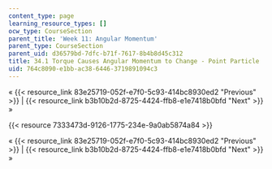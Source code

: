 ```yaml
---
content_type: page
learning_resource_types: []
ocw_type: CourseSection
parent_title: 'Week 11: Angular Momentum'
parent_type: CourseSection
parent_uid: d36579bd-7dfc-b71f-7617-8b4b8d45c312
title: 34.1 Torque Causes Angular Momentum to Change - Point Particle
uid: 764c8090-e1bb-ac38-6446-3719891094c3
---
```


« {{< resource_link 83e25719-052f-e7f0-5c93-414bc8930ed2 "Previous" >}} | {{< resource_link b3b10b2d-8725-4424-ffb8-e1e7418b0bfd "Next" >}} »

{{< resource 7333473d-9126-1775-234e-9a0ab5874a84 >}}

« {{< resource_link 83e25719-052f-e7f0-5c93-414bc8930ed2 "Previous" >}} | {{< resource_link b3b10b2d-8725-4424-ffb8-e1e7418b0bfd "Next" >}} »